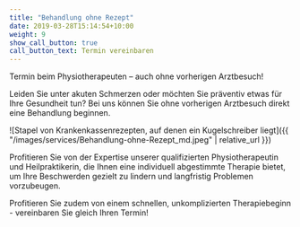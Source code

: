 ```yaml
---
title: "Behandlung ohne Rezept"
date: 2019-03-28T15:14:54+10:00
weight: 9
show_call_button: true
call_button_text: Termin vereinbaren
---
```


Termin beim Physiotherapeuten – auch ohne vorherigen Arztbesuch!

Leiden Sie unter akuten Schmerzen oder möchten Sie präventiv etwas für Ihre Gesundheit tun? Bei uns können Sie ohne vorherigen Arztbesuch direkt eine Behandlung beginnen.

![Stapel von Krankenkassenrezepten, auf denen ein Kugelschreiber liegt]({{ "/images/services/Behandlung-ohne-Rezept_md.jpeg" | relative_url }})

Profitieren Sie von der Expertise unserer qualifizierten Physiotherapeutin und Heilpraktikerin, die Ihnen eine individuell abgestimmte Therapie bietet, um Ihre Beschwerden gezielt zu lindern und langfristig Problemen vorzubeugen.

Profitieren Sie zudem von einem schnellen, unkomplizierten Therapiebeginn - vereinbaren Sie gleich Ihren Termin!
